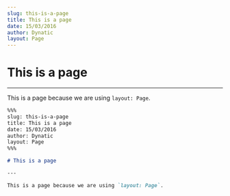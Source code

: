 ```yaml
---
slug: this-is-a-page
title: This is a page
date: 15/03/2016
author: Dynatic
layout: Page
---
```


# This is a page

---

This is a page because we are using `layout: Page`.

```markdown
%%%
slug: this-is-a-page
title: This is a page
date: 15/03/2016
author: Dynatic
layout: Page
%%%

# This is a page

---

This is a page because we are using `layout: Page`.
```
